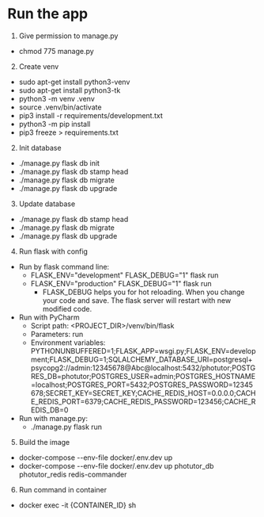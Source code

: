# Run the app
1. Give permission to manage.py
- chmod 775 manage.py
2. Create venv
- sudo apt-get install python3-venv
- sudo apt-get install python3-tk
- python3 -m venv .venv
- source .venv/bin/activate
- pip3 install -r requirements/development.txt
- python3 -m pip install <package>
- pip3 freeze > requirements.txt
2. Init database
- ./manage.py flask db init
- ./manage.py flask db stamp head
- ./manage.py flask db migrate
- ./manage.py flask db upgrade
3. Update database
- ./manage.py flask db stamp head
- ./manage.py flask db migrate
- ./manage.py flask db upgrade
4. Run flask with config
- Run by flask command line: 
  - FLASK_ENV="development" FLASK_DEBUG="1" flask run
  - FLASK_ENV="production" FLASK_DEBUG="1" flask run
    - FLASK_DEBUG helps you for hot reloading. When you change your code and save. The flask server will restart with new modified code.
- Run with PyCharm
  - Script path: <PROJECT_DIR>/venv/bin/flask
  - Parameters: run
  - Environment variables: PYTHONUNBUFFERED=1;FLASK_APP=wsgi.py;FLASK_ENV=development;FLASK_DEBUG=1;SQLALCHEMY_DATABASE_URI=postgresql+psycopg2://admin:12345678@Abc@localhost:5432/photutor;POSTGRES_DB=photutor;POSTGRES_USER=admin;POSTGRES_HOSTNAME=localhost;POSTGRES_PORT=5432;POSTGRES_PASSWORD=12345678;SECRET_KEY=SECRET_KEY;CACHE_REDIS_HOST=0.0.0.0;CACHE_REDIS_PORT=6379;CACHE_REDIS_PASSWORD=123456;CACHE_REDIS_DB=0
- Run with manage.py: 
  - ./manage.py flask run
5. Build the image
- docker-compose --env-file docker/.env.dev up
- docker-compose --env-file docker/.env.dev up photutor_db photutor_redis redis-commander
6. Run command in container 
- docker exec -it {CONTAINER_ID} sh
